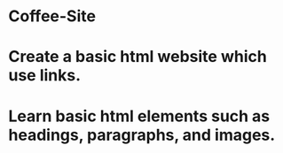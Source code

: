 # Coffee-Site

# Create a basic html website which use links.

# Learn basic html elements such as headings, paragraphs, and images.
# 
